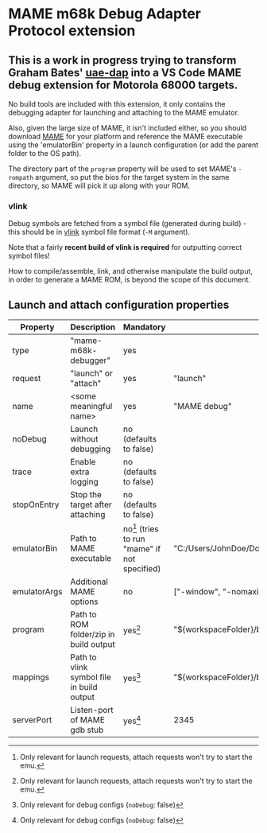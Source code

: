 # MAME m68k Debug Adapter Protocol extension

## This is a work in progress trying to transform Graham Bates' [uae-dap](https://github.com/grahambates/uae-dap) into a VS Code MAME debug extension for Motorola 68000 targets.

No build tools are included with this extension, it only contains the debugging adapter for launching and attaching to the MAME emulator.

Also, given the large size of MAME, it isn't included either, so you should download [MAME](https://www.mamedev.org/) for your platform and reference the MAME executable using the 'emulatorBin' property in a launch configuration (or add the parent folder to the OS path).

The directory part of the `program` property will be used to set MAME's `-rompath` argument, so put the bios for the target system in the same directory, so MAME will pick it up along with your ROM.

### vlink

Debug symbols are fetched from a symbol file (generated during build) - this should be in [vlink](http://sun.hasenbraten.de/vlink/) symbol file format (`-M` argument). 

Note that a fairly **recent build of vlink is required** for outputting correct symbol files!

How to compile/assemble, link, and otherwise manipulate the build output, in order to generate a MAME ROM, is beyond the scope of this document.

## Launch and attach configuration properties

| Property | Description | Mandatory | Example |
|----------|-------------|-----------|---------|
| type | "mame-m68k-debugger" | yes | |
| request | "launch" or "attach" | yes | "launch" |
| name | &lt;some meaningful name&gt; | yes | "MAME debug" |
| noDebug | Launch without debugging | no (defaults to false) | |
| trace | Enable extra logging | no (defaults to false) | |
| stopOnEntry | Stop the target after attaching | no (defaults to false) | |
| emulatorBin | Path to MAME executable | no[^1] (tries to run "mame" if not specified) | "C:/Users/JohnDoe/Downloads/mame0273b/mame.exe" |
| emulatorArgs | Additional MAME options | no | ["-window", "-nomaximize"] |
| program | Path to ROM folder/zip in build output | yes[^1] | "${workspaceFolder}/build/mslug2" |
| mappings | Path to vlink symbol file in build output | yes[^2] | "${workspaceFolder}/build/symbols.txt" |
| serverPort | Listen-port of MAME gdb stub | yes[^2] | 2345 |
 
[^1]: Only relevant for launch requests, attach requests won't try to start the emu.
[^2]: Only relevant for debug configs (`noDebug`: false)

